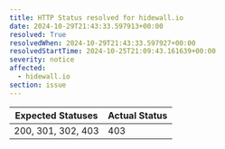 ```yaml
---
title: HTTP Status resolved for hidewall.io
date: 2024-10-29T21:43:33.597913+00:00
resolved: True
resolvedWhen: 2024-10-29T21:43:33.597927+00:00
resolvedStartTime: 2024-10-25T21:09:43.161639+00:00
severity: notice
affected:
  - hidewall.io
section: issue
---
```


| Expected Statuses | Actual Status  |
|-------------------|----------------|
| 200, 301, 302, 403 | 403 |
